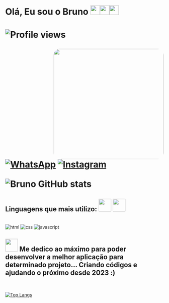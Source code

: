 <h1>Olá, Eu sou o Bruno <img src="https://em-content.zobj.net/source/microsoft-teams/337/victory-hand_medium-light-skin-tone_270c-1f3fc_1f3fc.png" width="30px"><img src="https://em-content.zobj.net/source/microsoft-teams/337/eyes_1f440.png" width="30px"><img src="https://em-content.zobj.net/source/microsoft-teams/337/victory-hand_medium-light-skin-tone_270c-1f3fc_1f3fc.png" width="30px"><h1>

 <p aling="left"><img src="https://komarev.com/ghpvc/?username=uBrunoO&color=yellow" alt="Profile views" /></p>
 <img style="border-radius: 20px;" align="right"src="https://arquivostemporarios.000webhostapp.com/video/0%20(1)_147618.gif" width="350px">
  
[![WhatsApp](https://img.shields.io/badge/WhatsApp-25D366?style=for-the-badge&logo=whatsapp&logoColor=white)](https://wa.me/5511966921072?text=Olá%20Bruno,%20vi%20seu%20perfil%20no%20GitHub,%20Você%20está%20disponível?)
[![Instagram](https://img.shields.io/badge/Instagram-E4405F?style=for-the-badge&logo=instagram&logoColor=white)](https://www.instagram.com/ubruno_o/)
  
![Bruno GitHub stats](https://github-readme-stats.vercel.app/api?username=uBrunoO&show_icons=true&theme=radical)

<h2 aling="left"> Linguagens que mais utilizo: <img src="https://em-content.zobj.net/source/microsoft-teams/337/technologist-medium-skin-tone_1f9d1-1f3fd-200d-1f4bb.png" width="40px"> <img src="https://em-content.zobj.net/source/microsoft-teams/337/alien-monster_1f47e.png" width="40px"></h2>

<div style="display: inline_block"><br/>
<img align="center" alt="html" src="https://img.shields.io/badge/HTML-239120?style=for-the-badge&logo=html5&logoColor=white">
<img align="center" alt="css" src="https://img.shields.io/badge/CSS3-1572B6?style=for-the-badge&logo=css3&logoColor=white">
<img align="center" alt="javascript" src="https://img.shields.io/badge/JavaScript-F7DF1E?style=for-the-badge&logo=javascript&logoColor=black">

  <br>
<h2><img src="https://em-content.zobj.net/source/microsoft-teams/337/hundred-points_1f4af.png" width="40px"> Me dedico ao máximo para poder desenvolver a melhor aplicação para determinado projeto... Criando códigos e ajudando o próximo desde 2023 :)</h2>
  
  <br/>
  

[![Top Langs](https://github-readme-stats.vercel.app/api/top-langs/?username=uBrunoO&exclude_repo=github-readme-stats,uBrunoO.github.io)](https://github.com/uBrunoO/github-readme-stats)
